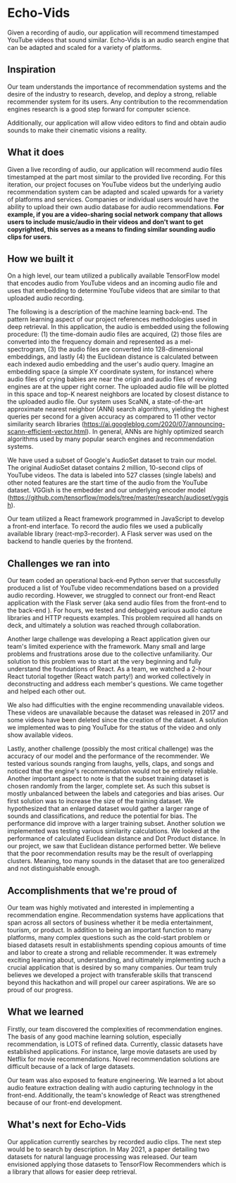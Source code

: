# Echo-Vids
Given a recording of audio, our application will recommend timestamped YouTube videos that sound similar. Echo-Vids is an audio search engine that can be adapted and scaled for a variety of platforms.

## Inspiration
Our team understands the importance of recommendation systems and the desire of the industry to research, develop, and deploy a strong, reliable recommender system for its users. Any contribution to the recommendation engines research is a good step forward for computer science.

Additionally, our application will allow video editors to find and obtain audio sounds to make their cinematic visions a reality.  

## What it does
Given a live recording of audio, our application will recommend audio files timestamped at the part most similar to the provided live recording. For this iteration, our project focuses on YouTube videos but the underlying audio recommendation system can be adapted and scaled upwards for a variety of platforms and services. Companies or individual users would have the ability to upload their own audio database for audio recommendations. **For example, if you are a video-sharing social network company that allows users to include music/audio in their videos and don't want to get copyrighted, this serves as a means to finding similar sounding audio clips for users.**

## How we built it
On a high level, our team utilized a publically available TensorFlow model that encodes audio from YouTube videos and an incoming audio file and uses that embedding to determine YouTube videos that are similar to that uploaded audio recording. 

The following is a description of the machine learning back-end. The pattern learning aspect of our project references methodologies used in deep retrieval. In this application, the audio is embedded using the following procedure: (1) the time-domain audio files are acquired, (2) those files are converted into the frequency domain and represented as a mel-spectrogram, (3) the audio files are converted into 128-dimensional embeddings, and lastly (4) the Euclidean distance is calculated between each indexed audio embedding and the user's audio query. Imagine an embedding space (a simple XY coordinate system, for instance) where audio files of crying babies are near the origin and audio files of revving engines are at the upper right corner. The uploaded audio file will be plotted in this space and top-K nearest neighbors are located by closest distance to the uploaded audio file. Our system uses ScaNN, a state-of-the-art approximate nearest neighbor (ANN) search algorithms, yielding the highest queries per second for a given accuracy as compared to 11 other vector similarity search libraries (https://ai.googleblog.com/2020/07/announcing-scann-efficient-vector.html). In general, ANNs are highly optimized search algorithms used by many popular search engines and recommendation systems.

We have used a subset of Google's AudioSet dataset to train our model. The original AudioSet dataset contains 2 million, 10-second clips of YouTube videos. The data is labeled into 527 classes (single labels) and other noted features are the start time of the audio from the YouTube dataset. VGGish is the embedder and our underlying encoder model (https://github.com/tensorflow/models/tree/master/research/audioset/vggish). 

Our team utilized a React framework programmed in JavaScript to develop a front-end interface. To record the audio files we used a  publically available library (react-mp3-recorder). A Flask server was used on the backend to handle queries by the frontend.

## Challenges we ran into
Our team coded an operational back-end Python server that successfully produced a list of YouTube video recommendations based on a provided audio recording. However, we struggled to connect our front-end React application with the Flask server (aka send audio files from the front-end to the back-end ). For hours, we tested and debugged various audio capture libraries and HTTP requests examples. This problem required all hands on deck, and ultimately a solution was reached through collaboration.

Another large challenge was developing a React application given our team's limited experience with the framework. Many small and large problems and frustrations arose due to the collective unfamiliarity. Our solution to this problem was to start at the very beginning and fully understand the foundations of React. As a team, we watched a 2-hour React tutorial together (React watch party!) and worked collectively in deconstructing and address each member's questions. We came together and helped each other out. 

We also had difficulties with the engine recommending unavailable videos. These videos are unavailable because the dataset was released in 2017 and some videos have been deleted since the creation of the dataset. A solution we implemented was to ping YouTube for the status of the video and only show available videos.

Lastly, another challenge (possibly the most critical challenge) was the accuracy of our model and the performance of the recommender. We tested various sounds ranging from laughs, yells, claps, and songs and noticed that the engine's recommendation would not be entirely reliable.  Another important aspect to note is that the subset training dataset is chosen randomly from the larger, complete set. As such this subset is mostly unbalanced between the labels and categories and bias arises. Our first solution was to increase the size of the training dataset. We hypothesized that an enlarged dataset would gather a larger range of sounds and classifications, and reduce the potential for bias. The performance did improve with a larger training subset. Another solution we implemented was testing various similarity calculations. We looked at the performance of calculated Euclidean distance and Dot Product distance. In our project, we saw that Euclidean distance performed better. We believe that the poor recommendation results may be the result of overlapping clusters. Meaning, too many sounds in the dataset that are too generalized and not distinguishable enough.  

## Accomplishments that we're proud of
Our team was highly motivated and interested in implementing a recommendation engine. Recommendation systems have applications that span across all sectors of business whether it be media entertainment, tourism, or product. In addition to being an important function to many platforms, many complex questions such as the cold-start problem or biased datasets result in establishments spending copious amounts of time and labor to create a strong and reliable recommender. It was extremely exciting learning about, understanding, and ultimately implementing such a crucial application that is desired by so many companies. Our team truly believes we developed a project with transferable skills that transcend beyond this hackathon and will propel our career aspirations. We are so proud of our progress. 

## What we learned
Firstly, our team discovered the complexities of recommendation engines. The basis of any good machine learning solution, especially recommendation, is LOTS of refined data. Currently, classic datasets have established applications. For instance, large movie datasets are used by Netflix for movie recommendations. Novel recommendation solutions are difficult because of a lack of large datasets.  

Our team was also exposed to feature engineering. We learned a lot about audio feature extraction dealing with audio capturing technology in the front-end. Additionally, the team's knowledge of React was strengthened because of our front-end development. 

## What's next for Echo-Vids
Our application currently searches by recorded audio clips. The next step would be to search by description. In May 2021, a paper detailing two datasets for natural language processing was released. Our team envisioned applying those datasets to TensorFlow Recommenders which is a library that allows for easier deep retrieval.
